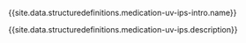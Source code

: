 {{site.data.structuredefinitions.medication-uv-ips-intro.name}}

{{site.data.structuredefinitions.medication-uv-ips.description}}


